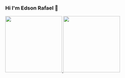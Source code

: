### Hi I'm Edson Rafael 👋
<div>
  <a href="https://github.com/edsonrafael2">
  <img height="180cm" src="https://github-readme-stats.vercel.app/api?username=edsonrafael2&show_icons=true&theme=gruvbox">
  <img height="180cm" src="https://github-readme-stats.vercel.app/api?username=edsonrafael2&show_icons=true&theme=transparent" >
</div>

<!--
**edsonrafael2/edsonrafael2** is a ✨ _special_ ✨ repository because its `README.md` (this file) appears on your GitHub profile.

Here are some ideas to get you started:

- 🔭 I’m currently working on ...
- 🌱 I’m currently learning ...
- 👯 I’m looking to collaborate on ...
- 🤔 I’m looking for help with ...
- 💬 Ask me about ...
- 📫 How to reach me: ...
- 😄 Pronouns: ...
- ⚡ Fun fact: ...
-->
